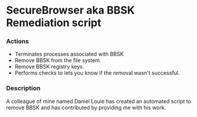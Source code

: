 # SecureBrowser aka BBSK Remediation script

### Actions
- Terminates processes associated with BBSK 
- Remove BBSK from the file system.
- Remove BBSK registry keys.
- Performs checks to lets you know if the removal wasn't successful.

### Description

A colleague of mine named Daniel Louie has created an automated script to remove BBSK and has contributed by providing me with his work.
